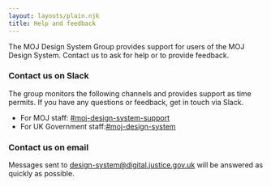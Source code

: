 ```yaml
---
layout: layouts/plain.njk
title: Help and feedback
---
```


<span class="govuk-caption-xl">The MOJ Design System Group provides support for users of the MOJ Design System. Contact us to ask for help or to provide feedback.</span>

### Contact us on Slack

The group monitors the following channels and provides support as time permits. If you have any questions or feedback, get in touch via Slack.

- For MOJ staff: [#moj-design-system-support](https://moj.enterprise.slack.com/archives/CH5RUSB27)
- For UK Government staff:[#moj-design-system](https://ukgovernmentdigital.slack.com/archives/CJ6QDRDGC)

### Contact us on email

Messages sent to [design-system@digital.justice.gov.uk](mailto:design-system@digital.justice.gov.uk) will be answered as quickly as possible.
